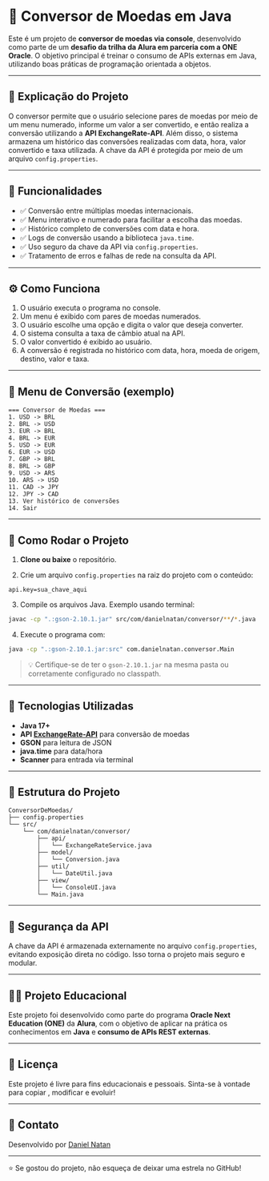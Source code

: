 # 💱 Conversor de Moedas em Java

Este é um projeto de **conversor de moedas via console**, desenvolvido como parte de um **desafio da trilha da Alura em parceria com a ONE Oracle**. O objetivo principal é treinar o consumo de APIs externas em Java, utilizando boas práticas de programação orientada a objetos.

---

## 🧩 Explicação do Projeto

O conversor permite que o usuário selecione pares de moedas por meio de um menu numerado, informe um valor a ser convertido, e então realiza a conversão utilizando a **API ExchangeRate-API**. Além disso, o sistema armazena um histórico das conversões realizadas com data, hora, valor convertido e taxa utilizada. A chave da API é protegida por meio de um arquivo `config.properties`.

---

## 📌 Funcionalidades

- ✅ Conversão entre múltiplas moedas internacionais.
- ✅ Menu interativo e numerado para facilitar a escolha das moedas.
- ✅ Histórico completo de conversões com data e hora.
- ✅ Logs de conversão usando a biblioteca `java.time`.
- ✅ Uso seguro da chave da API via `config.properties`.
- ✅ Tratamento de erros e falhas de rede na consulta da API.

---

## ⚙️ Como Funciona

1. O usuário executa o programa no console.
2. Um menu é exibido com pares de moedas numerados.
3. O usuário escolhe uma opção e digita o valor que deseja converter.
4. O sistema consulta a taxa de câmbio atual na API.
5. O valor convertido é exibido ao usuário.
6. A conversão é registrada no histórico com data, hora, moeda de origem, destino, valor e taxa.

---

## 🔢 Menu de Conversão (exemplo)

```
=== Conversor de Moedas ===
1. USD -> BRL
2. BRL -> USD
3. EUR -> BRL
4. BRL -> EUR
5. USD -> EUR
6. EUR -> USD
7. GBP -> BRL
8. BRL -> GBP
9. USD -> ARS
10. ARS -> USD
11. CAD -> JPY
12. JPY -> CAD
13. Ver histórico de conversões
14. Sair
```

---

## 🚀 Como Rodar o Projeto

1. **Clone ou baixe** o repositório.

2. Crie um arquivo `config.properties` na raiz do projeto com o conteúdo:

```properties
api.key=sua_chave_aqui
```

3. Compile os arquivos Java. Exemplo usando terminal:

```bash
javac -cp ".:gson-2.10.1.jar" src/com/danielnatan/conversor/**/*.java
```

4. Execute o programa com:

```bash
java -cp ".:gson-2.10.1.jar:src" com.danielnatan.conversor.Main
```

> 💡 Certifique-se de ter o `gson-2.10.1.jar` na mesma pasta ou corretamente configurado no classpath.

---

## 🧠 Tecnologias Utilizadas

- **Java 17+**
- **API [ExchangeRate-API](https://www.exchangerate-api.com/)** para conversão de moedas
- **GSON** para leitura de JSON
- **java.time** para data/hora
- **Scanner** para entrada via terminal

---

## 📂 Estrutura do Projeto

```
ConversorDeMoedas/
├── config.properties
└── src/
    └── com/danielnatan/conversor/
        ├── api/
        │   └── ExchangeRateService.java
        ├── model/
        │   └── Conversion.java
        ├── util/
        │   └── DateUtil.java
        ├── view/
        │   └── ConsoleUI.java
        └── Main.java
```

---

## 🔐 Segurança da API

A chave da API é armazenada externamente no arquivo `config.properties`, evitando exposição direta no código. Isso torna o projeto mais seguro e modular.

---

## 🧑‍🎓 Projeto Educacional

Este projeto foi desenvolvido como parte do programa **Oracle Next Education (ONE)** da **Alura**, com o objetivo de aplicar na prática os conhecimentos em **Java** e **consumo de APIs REST externas**.

---

## 📜 Licença

Este projeto é livre para fins educacionais e pessoais. Sinta-se à vontade para copiar , modificar e evoluir!

---

## 📩 Contato

Desenvolvido por [Daniel Natan](https://github.com/Danielnatan72)

---

⭐ Se gostou do projeto, não esqueça de deixar uma estrela no GitHub!

